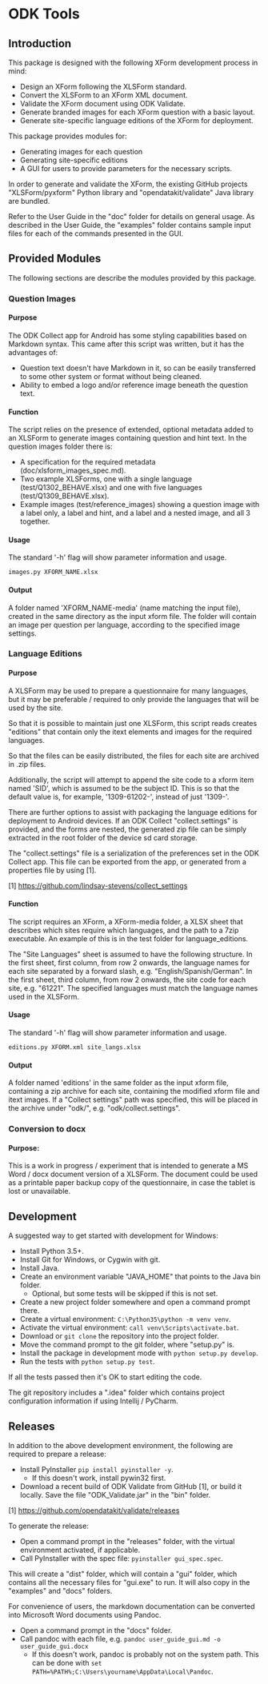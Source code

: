 # ODK Tools


## Introduction
This package is designed with the following XForm development process in mind:

- Design an XForm following the XLSForm standard.
- Convert the XLSForm to an XForm XML document.
- Validate the XForm document using ODK Validate.
- Generate branded images for each XForm question with a basic layout.
- Generate site-specific language editions of the XForm for deployment.

This package provides modules for:

- Generating images for each question
- Generating site-specific editions
- A GUI for users to provide parameters for the necessary scripts.

In order to generate and validate the XForm, the existing GitHub projects
"XLSForm/pyxform" Python library and "opendatakit/validate" Java library are
bundled.

Refer to the User Guide in the "doc" folder for details on general usage. As
described in the User Guide, the "examples" folder contains sample input files
for each of the commands presented in the GUI.


## Provided Modules
The following sections are describe the modules provided by this package.


### Question Images


#### Purpose
The ODK Collect app for Android has some styling capabilities based on Markdown
syntax. This came after this script was written, but it has the advantages of:

- Question text doesn't have Markdown in it, so can be easily transferred to
  some other system or format without being cleaned.
- Ability to embed a logo and/or reference image beneath the question text.


#### Function
The script relies on the presence of extended, optional metadata added to an
XLSForm to generate images containing question and hint text. In the question
images folder there is:

- A specification for the required metadata (doc/xlsform_images_spec.md).
- Two example XLSForms, one with a single language (test/Q1302_BEHAVE.xlsx) and
  one with five languages (test/Q1309_BEHAVE.xlsx).
- Example images (test/reference_images) showing a question image with a label
  only, a label and hint, and a label and a nested image, and all 3 together.


#### Usage
The standard '-h' flag will show parameter information and usage.
```shell
images.py XFORM_NAME.xlsx
```


#### Output
A folder named 'XFORM_NAME-media' (name matching the input file), created in
the same directory as the input xform file. The folder will contain an image
per question per language, according to the specified image settings.


### Language Editions


#### Purpose
A XLSForm may be used to prepare a questionnaire for many languages, but it may
be preferable / required to only provide the languages that will be used by the
site.

So that it is possible to maintain just one XLSForm, this script reads creates
"editions" that contain only the itext elements and images for the required
languages.

So that the files can be easily distributed, the files for each site are
archived in .zip files.

Additionally, the script will attempt to append the site code to a xform item
named 'SID', which is assumed to be the subject ID. This is so that the default
value is, for example, '1309-61202-', instead of just '1309-'.

There are further options to assist with packaging the language editions for 
deployment to Android devices. If an ODK Collect "collect.settings" is 
provided, and the forms are nested, the generated zip file can be simply 
extracted in the root folder of the device sd card storage.

The "collect.settings" file is a serialization of the preferences set in the 
ODK Collect app. This file can be exported from the app, or generated from a
properties file by using \[1\].

\[1\] https://github.com/lindsay-stevens/collect_settings


#### Function
The script requires an XForm, a XForm-media folder, a XLSX sheet that describes
which sites require which languages, and the path to a 7zip executable. An
example of this is in the test folder for language_editions.

The "Site Languages" sheet is assumed to have the following structure. In the
first sheet, first column, from row 2 onwards, the language names for each
site separated by a forward slash, e.g. "English/Spanish/German". In the first
sheet, third column, from row 2 onwards, the site code for each site, e.g.
"61221". The specified languages must match the language names used in the
XLSForm.


#### Usage
The standard '-h' flag will show parameter information and usage.
```shell
editions.py XFORM.xml site_langs.xlsx
```

#### Output
A folder named 'editions' in the same folder as the input xform file,
containing a zip archive for each site, containing the modified xform file
and itext images. If a "Collect settings" path was specified, this will be 
placed in the archive under "odk/", e.g. "odk/collect.settings".


### Conversion to docx


#### Purpose:
This is a work in progress  / experiment that is intended to generate a MS Word
 / docx document version of a XLSForm. The document could be used as a
printable paper backup copy of the questionnaire, in case the tablet is lost
or unavailable.


## Development
A suggested way to get started with development for Windows:

- Install Python 3.5+.
- Install Git for Windows, or Cygwin with git.
- Install Java.
- Create an environment variable "JAVA_HOME" that points to the Java bin folder.
    + Optional, but some tests will be skipped if this is not set.
- Create a new project folder somewhere and open a command prompt there.
- Create a virtual environment: ```C:\Python35\python -m venv venv```.
- Activate the virtual environment: ```call venv\Scripts\activate.bat```.
- Download or ```git clone``` the repository into the project folder.
- Move the command prompt to the git folder, where "setup.py" is.
- Install the package in development mode with ```python setup.py develop```.
- Run the tests with ```python setup.py test```.

If all the tests passed then it's OK to start editing the code.

The git repository includes a ".idea" folder which contains project
configuration information if using Intellij / PyCharm.


## Releases
In addition to the above development environment, the following are required
to prepare a release:

- Install PyInstaller ```pip install pyinstaller -y```.
    + If this doesn't work, install pywin32 first.
- Download a recent build of ODK Validate from GitHub [1], or build it locally.
  Save the file "ODK_Validate.jar" in the "bin" folder.

[1] https://github.com/opendatakit/validate/releases

To generate the release:

- Open a command prompt in the "releases" folder, with the virtual environment
  activated, if applicable.
- Call PyInstaller with the spec file:  ```pyinstaller gui_spec.spec```.

This will create a "dist" folder, which will contain a "gui" folder, which
contains all the necessary files for "gui.exe" to run. It will also copy in the
"examples" and "docs" folders.

For convenience of users, the markdown documentation can be converted into
Microsoft Word documents using Pandoc.

- Open a command prompt in the "docs" folder.
- Call pandoc with each file, e.g. ```pandoc user_guide_gui.md -o user_guide_gui.docx```
    + If this doesn't work, pandoc is probably not on the system path. This can
      be done with ```set PATH=%PATH%;C:\Users\yourname\AppData\Local\Pandoc```.
